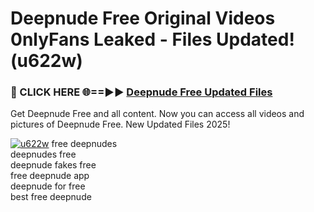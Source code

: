 # Deepnude Free Original Videos 0nlyFans Leaked - Files Updated! (u622w)

<h3>🔴 CLICK HERE 🌐==►► <a href="https://tinyurl.com/52m3yx9h" rel="nofollow">Deepnude Free Updated Files</a></h3>

Get Deepnude Free and all content. Now you can access all videos and pictures of Deepnude Free. New Updated Files 2025!

[![u622w](https://i.imgur.com/TnHtlc8.gif)](https://tinyurl.com/52m3yx9h)
free deepnudes<br>
deepnudes free<br>
deepnude fakes free<br>
free deepnude app<br>
deepnude for free<br>
best free deepnude